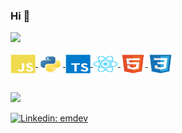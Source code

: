 ### Hi 👋

<div>
  <a href="https://github.com/jokeCloud">
  <img height="180em" src="https://github-readme-stats.vercel.app/api/top-langs/?username=jokeCloud&layout=compact&langs_count=7&theme=github_dark"/>
</div>
<div style="display: inline_block"><br>
  <img align="center" alt="logo javascript" height="30" width="40" src="https://raw.githubusercontent.com/devicons/devicon/master/icons/javascript/javascript-plain.svg">
  <img align="center" alt="logo python" height="30" width="40" src="https://raw.githubusercontent.com/devicons/devicon/master/icons/python/python-original.svg">
  <img align="center" alt="logo typescript" height="30" width="40" src="https://raw.githubusercontent.com/devicons/devicon/master/icons/typescript/typescript-plain.svg">
  <img align="center" alt="logo reactJS" height="30" width="40" src="https://raw.githubusercontent.com/devicons/devicon/master/icons/react/react-original.svg">
  <img align="center" alt="logo HTML" height="30" width="40" src="https://raw.githubusercontent.com/devicons/devicon/master/icons/html5/html5-original.svg">
  <img align="center" alt="logo CSS" height="30" width="40" src="https://raw.githubusercontent.com/devicons/devicon/master/icons/css3/css3-original.svg">
</div>
  
  ##
 
<div> 
  <a href="https://www.youtube.com/channel/UCVcVVbpjauEo6PQYEjdb5QQ" target="_blank"><img src="https://img.shields.io/badge/digitalfenix-FF0000?style=for-the-badge&logo=youtube&logoColor=black" target="_blank"></a>
</div>
  
[![Linkedin: emdev](https://img.shields.io/badge/-emdev-blue?style=flat-square&logo=Linkedin&logoColor=white&link=https://www.linkedin.com/in/emerson-medalha/)](https://www.linkedin.com/in/emerson-medalha/)  

